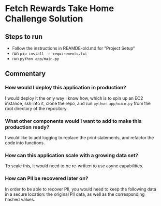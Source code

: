 # Fetch Rewards Take Home Challenge Solution

## Steps to run

- Follow the instructions in REAMDE-old.md for "Project Setup"
- run `pip install -r requirements.txt`
- run `python app/main.py`

## Commentary

### How would I deploy this application in production?

I would deploy it the only way I know how, which is to spin up an EC2 instance, ssh into it, clone the repo, and run `python app/main.py` from the root directory of the repository.

### What other components would I want to add to make this production ready?

I would like to add logging to replace the print statements, and refactor the code into functions.

### How can this application scale with a growing data set?

To scale this, it would need to be re-written to use async capabilities.

### How can PII be recovered later on?

In order to be able to recover PII, you would need to keep the following data in a secure location: the original PII data, as well as the corresponding hashed values.